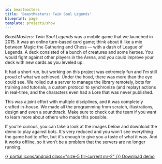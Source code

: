 ```yaml
---
id: beastmasters
title: 'BeastMasters: Twin Soul Legends'
blueprint: page
template: projects/show
---
```


_BeastMasters: Twin Soul Legends_ was a mobile game that we launched in 2015. It was an online turn-based card game; think about it like a mix between Magic the Gathering and Chess — with a dash of League of Legends. A deck consisted of a bunch of creatures and some heroes. You would fight against other players in the Arena, and you could improve your deck with new cards as you leveled up.

It had a short run, but working on this project was extremely fun and I'm still proud of what we achieved. Under the hood, there was more than the eye could see. We rolled out a server to manage the library remotely, bots for training and tutorials, a custom protocol to synchronize (and replay) actions in real-time, and the characters even had a Lore that was never published.

This was a joint effort with multiple disciplines, and it was completely crafted in-house. We made all the programming from scratch, illustrations, design and even a soundtrack. Make sure to check out the team if you want to learn more about others who made this possible.

If you're curious, you can take a look at the images below and download the demo to play against bots. It's very reduced and you won't see everything the game had to offer, but it's enough to give you a taste of what it was. And it works offline, so it won't be a problem that the servers are no longer running.

<a href="/downloads/beastmasters.apk" class="mx-auto h-10 w-56 flex items-center justify-center rounded no-underline font-semibold tracking-wider text-[#3dda84] bg-[#073042] hover:[box-shadow:rgb(255,255,255)_0px_0px_0px_0px,rgb(61,218,132)_0px_0px_0px_4px,rgba(0,0,0,0)_0px_0px_0px_0px] focus:[box-shadow:rgb(255,255,255)_0px_0px_0px_0px,rgb(61,218,132)_0px_0px_0px_4px,rgba(0,0,0,0)_0px_0px_0px_0px]">
{{ partial:icons/android class="size-5 fill-current mr-2" /}}
Download demo
</a>
